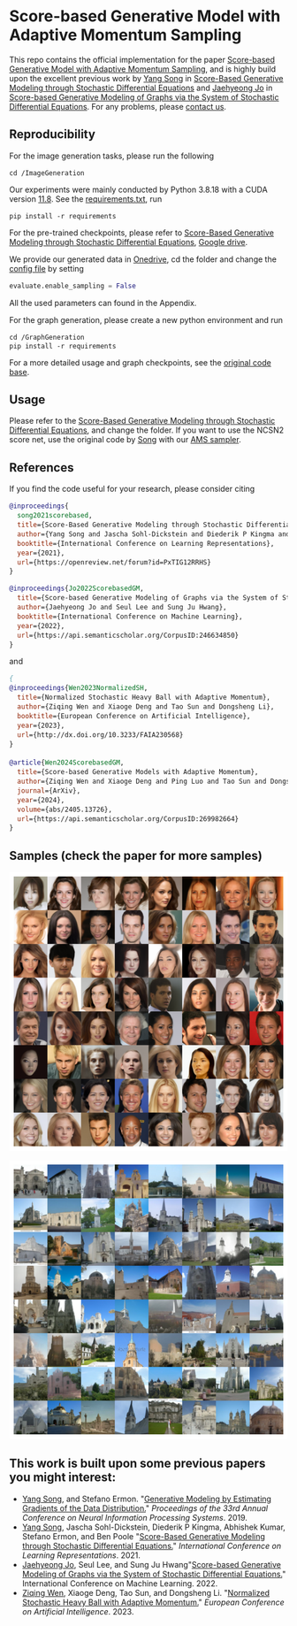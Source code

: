 # Score-based Generative Model with Adaptive Momentum Sampling

This repo contains the official implementation for the paper [Score-based Generative Model with Adaptive Momentum Sampling](https://arxiv.org/abs/2405.13726), and is highly build upon the excellent previous work by [Yang Song](https://yang-song.github.io) in [Score-Based Generative Modeling through Stochastic Differential Equations](https://github.com/yang-song/score_sde_pytorch) and [Jaehyeong Jo](https://harryjo97.github.io/) in [Score-based Generative Modeling of Graphs via the System of Stochastic Differential Equations](https://github.com/harryjo97/GDSS). For any problems, please [contact us](zqwen@nudt.edu.cn).



## Reproducibility

For the image generation  tasks, please run the following

```shell
cd /ImageGeneration
```

Our experiments were mainly conducted by Python 3.8.18 with a CUDA version [11.8](https://developer.nvidia.com/cuda-11-8-0-download-archive). See the [requirements.txt](./ImageGeneration/requirements.txt), run

```shell
pip install -r requirements
```

For the pre-trained checkpoints, please refer to [Score-Based Generative Modeling through Stochastic Differential Equations](https://openreview.net/forum?id=PxTIG12RRHS), [Google drive](https://drive.google.com/drive/folders/1tFmF_uh57O6lx9ggtZT_5LdonVK2cV-e?usp=sharing).

We provide our generated data in [Onedrive](https://1drv.ms/u/s!AgRbZI4BNobfiucrWgfcsLH3qh9BXQ?e=jWw6zz), cd the folder and change the [config file](./ImageGeneration/configs) by setting

```python
evaluate.enable_sampling = False
```

All the used parameters can found in the Appendix.

For the graph generation, please create a new python environment  and run

```shell
cd /GraphGeneration
pip install -r requirements
```

For a more detailed usage and graph checkpoints, see the [original code base](https://github.com/harryjo97/GDSS).

## Usage

Please refer to the [Score-Based Generative Modeling through Stochastic Differential Equations](https://openreview.net/forum?id=PxTIG12RRHS), and change the folder. If you want to use the NCSN2 score net,  use the original code by [Song](https://github.com/ermongroup/ncsnv2) with our [AMS sampler](./ImageGeneration/AMS.py).



## References
If you find the code useful for your research, please consider citing
```bib
@inproceedings{
  song2021scorebased,
  title={Score-Based Generative Modeling through Stochastic Differential Equations},
  author={Yang Song and Jascha Sohl-Dickstein and Diederik P Kingma and Abhishek Kumar and Stefano Ermon and Ben Poole},
  booktitle={International Conference on Learning Representations},
  year={2021},
  url={https://openreview.net/forum?id=PxTIG12RRHS}
}
```

```bib
@inproceedings{Jo2022ScorebasedGM,
  title={Score-based Generative Modeling of Graphs via the System of Stochastic Differential Equations},
  author={Jaehyeong Jo and Seul Lee and Sung Ju Hwang},
  booktitle={International Conference on Machine Learning},
  year={2022},
  url={https://api.semanticscholar.org/CorpusID:246634850}
}
```

and 

```bib
{
@inproceedings{Wen2023NormalizedSH,
  title={Normalized Stochastic Heavy Ball with Adaptive Momentum},
  author={Ziqing Wen and Xiaoge Deng and Tao Sun and Dongsheng Li},
  booktitle={European Conference on Artificial Intelligence},
  year={2023},
  url={http://dx.doi.org/10.3233/FAIA230568}
}

@article{Wen2024ScorebasedGM,
  title={Score-based Generative Models with Adaptive Momentum},
  author={Ziqing Wen and Xiaoge Deng and Ping Luo and Tao Sun and Dongsheng Li},
  journal={ArXiv},
  year={2024},
  volume={abs/2405.13726},
  url={https://api.semanticscholar.org/CorpusID:269982664}
}
```



## Samples (check the paper for more samples)

![](ImageGeneration/assets/celeba256samples.png)

![](ImageGeneration/assets/church256samples.png)

## This work is built upon some previous papers you might interest:

* [Yang Song](https://yang-song.github.io/), and Stefano Ermon. "[Generative Modeling by Estimating Gradients of the Data Distribution.](https://arxiv.org/abs/1907.05600)" *Proceedings of the 33rd Annual Conference on Neural Information Processing Systems*. 2019.
* [Yang Song](https://yang-song.github.io/), Jascha Sohl-Dickstein, Diederik P Kingma, Abhishek Kumar, Stefano Ermon, and Ben Poole "[Score-Based Generative Modeling through Stochastic Differential Equations.](https://openreview.net/forum?id=PxTIG12RRHS)" *International Conference on Learning Representations*. 2021.
* [Jaehyeong Jo](https://harryjo97.github.io/), Seul Lee, and Sung Ju Hwang"[Score-based Generative Modeling of Graphs via the System of Stochastic Differential Equations.](https://api.semanticscholar.org/CorpusID:246634850)" International Conference on Machine Learning. 2022. 
* [Ziqing Wen](https://www.researchgate.net/profile/Ziqing-Wen), Xiaoge Deng, Tao Sun, and Dongsheng Li. "[Normalized Stochastic Heavy Ball with Adaptive Momentum.](http://dx.doi.org/10.3233/FAIA230568)" *European Conference on Artificial Intelligence*. 2023.

